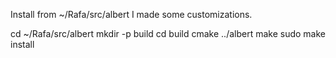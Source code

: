 Install from ~/Rafa/src/albert I made some customizations.

cd ~/Rafa/src/albert
mkdir -p build
cd build
cmake ../albert
make
sudo make install

